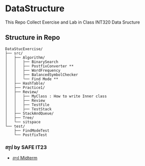 # DataStructure
This Repo Collect Exercise and Lab in Class INT320 Data Sructure

## Structure in Repo
```
DataStucExercise/
├── src/
│   ├── Algorithm/
│   │   ├── BinarySearch
│   │   ├── PostfixConverter **
│   │   ├── WordFrequency
│   │   ├── BalancedSymbolChecker
│   │   └── Find Mode **
│   ├── HashTable/
│   ├── Practice1/
│   ├── Review/
│   │   ├── MyClass : How to write Inner class
│   │   ├── Review
│   │   ├── TestFile
│   │   ├── TestStack
│   ├── StackAndQueue/
│   ├── Tree/
│   └── sitspace
└── test/
    ├── FindModeTest
    └── PostfixTest
```

### สรุป by SAFE IT23
* [สรุป Midterm](https://drive.google.com/file/d/1TYZ_muRH-AY_jeDI_mH9mbUHIJG-uKFh/view?usp=sharing)


